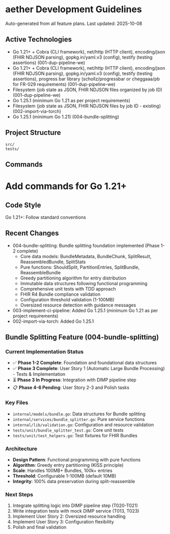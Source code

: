 # aether Development Guidelines

Auto-generated from all feature plans. Last updated: 2025-10-08

## Active Technologies
- Go 1.21+ + Cobra (CLI framework), net/http (HTTP client), encoding/json (FHIR NDJSON parsing), gopkg.in/yaml.v3 (config), testify (testing assertions) (001-dup-pipeline-we)
- Go 1.21+ + Cobra (CLI framework), net/http (HTTP client), encoding/json (FHIR NDJSON parsing), gopkg.in/yaml.v3 (config), testify (testing assertions), progress bar library (schollz/progressbar or cheggaaa/pb for FR-029 requirements) (001-dup-pipeline-we)
- Filesystem (job state as JSON, FHIR NDJSON files organized by job ID) (001-dup-pipeline-we)
- Go 1.25.1 (minimum Go 1.21 as per project requirements)
- Filesystem (job state as JSON, FHIR NDJSON files by job ID - existing) (002-import-via-torch)
- Go 1.25.1 (minimum Go 1.21) (004-bundle-splitting)

## Project Structure
```
src/
tests/
```

## Commands
# Add commands for Go 1.21+

## Code Style
Go 1.21+: Follow standard conventions

## Recent Changes
- 004-bundle-splitting: Bundle splitting foundation implemented (Phase 1-2 complete)
  * Core data models: BundleMetadata, BundleChunk, SplitResult, ReassembledBundle, SplitStats
  * Pure functions: ShouldSplit, PartitionEntries, SplitBundle, ReassembleBundle
  * Greedy partitioning algorithm for entry distribution
  * Immutable data structures following functional programming
  * Comprehensive unit tests with TDD approach
  * FHIR R4 Bundle compliance validation
  * Configuration threshold validation (1-100MB)
  * Oversized resource detection with guidance messages
- 003-implement-ci-pipeline: Added Go 1.25.1 (minimum Go 1.21 as per project requirements)
- 002-import-via-torch: Added Go 1.25.1

<!-- MANUAL ADDITIONS START -->
## Bundle Splitting Feature (004-bundle-splitting)

### Current Implementation Status
- ✅ **Phase 1-2 Complete**: Foundation and foundational data structures
- ✅ **Phase 3 Complete**: User Story 1 (Automatic Large Bundle Processing) - Tests & Implementation
- ⏳ **Phase 3 In Progress**: Integration with DIMP pipeline step
- 📋 **Phase 4-6 Pending**: User Story 2-3 and Polish tasks

### Key Files
- `internal/models/bundle.go`: Data structures for Bundle splitting
- `internal/services/bundle_splitter.go`: Pure service functions
- `internal/lib/validation.go`: Configuration and resource validation
- `tests/unit/bundle_splitter_test.go`: Core unit tests
- `tests/unit/test_helpers.go`: Test fixtures for FHIR Bundles

### Architecture
- **Design Pattern**: Functional programming with pure functions
- **Algorithm**: Greedy entry partitioning (KISS principle)
- **Scale**: Handles 100MB+ Bundles, 100k+ entries
- **Threshold**: Configurable 1-100MB (default 10MB)
- **Integrity**: 100% data preservation during split-reassemble

### Next Steps
1. Integrate splitting logic into DIMP pipeline step (T020-T021)
2. Write integration tests with mock DIMP service (T013, T023)
3. Implement User Story 2: Oversized resource handling
4. Implement User Story 3: Configuration flexibility
5. Polish and final validation

<!-- MANUAL ADDITIONS END -->
